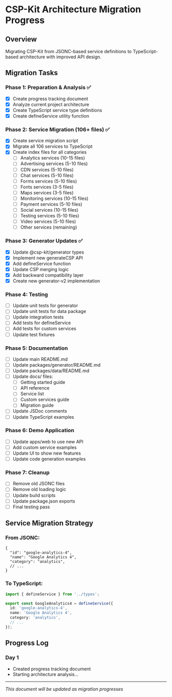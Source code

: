 # CSP-Kit Architecture Migration Progress

## Overview
Migrating CSP-Kit from JSONC-based service definitions to TypeScript-based architecture with improved API design.

## Migration Tasks

### Phase 1: Preparation & Analysis ✅
- [x] Create progress tracking document
- [x] Analyze current project architecture
- [x] Create TypeScript service type definitions
- [x] Create defineService utility function

### Phase 2: Service Migration (106+ files) ✅
- [x] Create service migration script
- [x] Migrate all 106 services to TypeScript
- [x] Create index files for all categories
  - [ ] Analytics services (10-15 files)
  - [ ] Advertising services (5-10 files)
  - [ ] CDN services (5-10 files)
  - [ ] Chat services (5-10 files)
  - [ ] Forms services (5-10 files)
  - [ ] Fonts services (3-5 files)
  - [ ] Maps services (3-5 files)
  - [ ] Monitoring services (10-15 files)
  - [ ] Payment services (5-10 files)
  - [ ] Social services (10-15 files)
  - [ ] Testing services (5-10 files)
  - [ ] Video services (5-10 files)
  - [ ] Other services (remaining)

### Phase 3: Generator Updates ✅
- [x] Update @csp-kit/generator types
- [x] Implement new generateCSP API
- [x] Add defineService function
- [x] Update CSP merging logic
- [x] Add backward compatibility layer
- [x] Create new generator-v2 implementation

### Phase 4: Testing
- [ ] Update unit tests for generator
- [ ] Update unit tests for data package
- [ ] Update integration tests
- [ ] Add tests for defineService
- [ ] Add tests for custom services
- [ ] Update test fixtures

### Phase 5: Documentation
- [ ] Update main README.md
- [ ] Update packages/generator/README.md
- [ ] Update packages/data/README.md
- [ ] Update docs/ files:
  - [ ] Getting started guide
  - [ ] API reference
  - [ ] Service list
  - [ ] Custom services guide
  - [ ] Migration guide
- [ ] Update JSDoc comments
- [ ] Update TypeScript examples

### Phase 6: Demo Application
- [ ] Update apps/web to use new API
- [ ] Add custom service examples
- [ ] Update UI to show new features
- [ ] Update code generation examples

### Phase 7: Cleanup
- [ ] Remove old JSONC files
- [ ] Remove old loading logic
- [ ] Update build scripts
- [ ] Update package.json exports
- [ ] Final testing pass

## Service Migration Strategy

### From JSONC:
```jsonc
{
  "id": "google-analytics-4",
  "name": "Google Analytics 4",
  "category": "analytics",
  // ...
}
```

### To TypeScript:
```typescript
import { defineService } from '../types';

export const GoogleAnalytics4 = defineService({
  id: 'google-analytics-4',
  name: 'Google Analytics 4',
  category: 'analytics',
  // ...
});
```

## Progress Log

### Day 1
- Created progress tracking document
- Starting architecture analysis...

---

*This document will be updated as migration progresses*